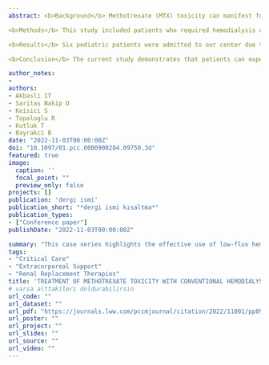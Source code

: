 ```yaml
---
abstract: <b>Background</b> Methotrexate (MTX) toxicity can manifest following high-dose methotrexate infusion (HDMTX), leading to acute kidney injury (AKI), hepatitis, mucositis, and myelosuppression. The management and prevention of toxicity-related conditions include urine alkalinization, leucovorin administration, and glucarpidase treatment. In some cases, extracorporeal removal techniques are necessary. This case series reports on pediatric patients who experienced acute MTX toxicity and were effectively treated with low-flux Hemodialysis (HD).

<b>Methods</b> This study included patients who required hemodialysis due to AKI and elevated MTX levels following MTX infusion between 2012 and 2021. Data on MTX levels before and after HD sessions, laboratory findings, complications, and length of hospital stay were recorded for each patient.

<b>Results</b> Six pediatric patients were admitted to our center due to increased serum MTX levels following HDMTX treatment. All were treated with low-flux HD. At 36 hours post-MTX administration at a median dose of 7 gr/m^2, plasma MTX levels ranged from 14 to 225 µmol/L (median 20.46 µmol/L), and baseline creatinine levels increased to a median of 2.75 times the baseline. HD was initiated at a median of 55 hours post-MTX infusion. Approximately 70% (ranging from 59.2% to 82%) of methotrexate was removed in the initial HD session using a polysulfone low-flux dialyzer. A total of 19 HD sessions were conducted without any HD-related complications.

<b>Conclusion</b> The current study demonstrates that patients can experience AKI and MTX toxicity following HDMTX treatment and that conventional HD, comparable to high-flux dialyzers, is effective in improving AKI conditions and mitigating severe toxic side effects by accelerating the elimination process. While glucarpidase is considered the most effective agent for MTX elimination according to the latest systematic review (EXTRIP Workgroup), we propose that conventional HD remains a viable option in resource-limited settings.

author_notes:
-
authors:
- Akbasli IT
- Saritas Nakip O
- Keisici S
- Topaloglu R
- Kutluk T
- Bayrakci B
date: "2022-11-03T00:00:00Z"
doi: "10.1097/01.pcc.0000900284.09750.3d"
featured: true
image:
  caption: ''
  focal_point: ""
  preview_only: false
projects: []
publication: 'dergi ismi'
publication_short: "*dergi ismi kısaltma*"
publication_types:
- ["Conference paper"]
publishDate: "2022-11-03T00:00:00Z"

summary: "This case series highlights the effective use of low-flux hemodialysis (HD) in treating pediatric patients with acute methotrexate (MTX) toxicity following high-dose MTX infusion. The study included patients who experienced acute kidney injury (AKI) and elevated MTX levels, treated between 2012 and 2021. The results showed significant removal of MTX using low-flux HD, with no complications from the treatment, suggesting that conventional HD is a viable option for managing MTX toxicity, especially in resource-limited settings."
tags: 
- "Critical Care"
- "Extracorporeal Support"
- "Renal Replacement Therapies"
title: 'TREATMENT OF METHOTREXATE TOXICITY WITH CONVENTIONAL HEMODIALYSIS: A PEDIATRIC CASE SERIES'
# varsa alttakileri doldurabilirsin
url_code: ""
url_dataset: ""
url_pdf: "https://journals.lww.com/pccmjournal/citation/2022/11001/pp092__extracorporeal_support___renal_replacement.150.aspx"
url_poster: ""
url_project: ""
url_slides: ""
url_source: ""
url_video: ""
---
```





